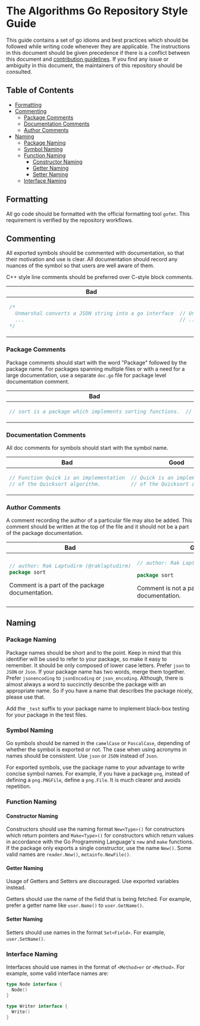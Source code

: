 # The Algorithms Go Repository Style Guide

This guide contains a set of go idioms and best practices which should be followed while writing
code whenever they are applicable. The instructions in this document should be given precedence
if there is a conflict between this document and [contribution guidelines](CONTRIBUTING.md). If you find any issue or ambiguity in
this document, the maintainers of this repository should be consulted.

## Table of Contents

- [Formatting](#formatting)
- [Commenting](#commenting)
  - [Package Comments](#package-comments)
  - [Documentation Comments](#documentation-comments)
  - [Author Comments](#author-comments)
- [Naming](#naming)
  - [Package Naming](#package-naming)
  - [Symbol Naming](#symbol-naming)
  - [Function Naming](#function-naming)
      - [Constructor Naming](#constructor-naming)
      - [Getter Naming](#getter-naming)
      - [Setter Naming](#setter-naming) 
  - [Interface Naming](#interface-naming)

## Formatting

All go code should be formatted with the official formatting tool `gofmt`. This requirement is
verified by the repository workflows.

## Commenting

All exported symbols should be commented with documentation, so that their motivation and use is
clear. All documentation should record any nuances of the symbol so that users are well aware of
them.

C++ style line comments should be preferred over C-style block comments.

<table>
<thead><tr><th>Bad</th><th>Good</th></tr></thead>
<tbody>
<tr><td>
  
```go
/*
  Unmarshal converts a JSON string into a go interface
  ...
*/
```
  
</td><td>

```go
// Unmarshal converts a JSON string into a go interface
// ...
```
 
</td></tr>
</tbody></table>

### Package Comments

Package comments should start with the word "Package" followed by the package name. For packages
spanning multiple files or with a need for a large documentation, use a separate `doc.go` file for package level documentation comment.

<table>
<thead><tr><th>Bad</th><th>Good</th></tr></thead>
<tbody>
<tr><td>
  
```go
// sort is a package which implements sorting functions.
```
  
</td><td>

```go
// Package sort implements sorting functions.
```
 
</td></tr>
</tbody></table>

### Documentation Comments

All doc comments for symbols should start with the symbol name.

<table>
<thead><tr><th>Bad</th><th>Good</th></tr></thead>
<tbody>
<tr><td>
  
```go
// Function Quick is an implementation
// of the Quicksort algorithm.
```
  
</td><td>

```go
// Quick is an implementation
// of the Quicksort algorithm.
```
 
</td></tr>
</tbody></table>

### Author Comments

A comment recording the author of a particular file may also be added. This comment should be
written at the top of the file and it should not be a part of the package documentation.

<table>
<thead><tr><th>Bad</th><th>Good</th></tr></thead>
<tbody>
<tr><td>
  
```go
// author: Rak Laptudirm (@raklaptudirm)
package sort
```
Comment is a part of the package documentation.
  
</td><td>

```go
// author: Rak Laptudirm (@raklaptudirm)

package sort
```
Comment is not a part of the package documentation.
 
</td></tr>
</tbody></table>

## Naming

### Package Naming

Package names should be short and to the point. Keep in mind that this identifier will be used to
refer to your package, so make it easy to remember. It should be only composed of lower case
letters. Prefer `json` to `JSON` or `Json`. If your package name has two words, merge them
together. Prefer `jsonencoding` to `jsonEncoding` or `json_encoding`. Although, there is almost always a word to succinctly describe the package with an appropriate name. So if you have a name that describes the package nicely, please use that.

Add the `_test` suffix to your package name to implement black-box testing for your package in the test files.

### Symbol Naming

Go symbols should be named in the `camelCase` or `PascalCase`, depending of whether the symbol
is exported or not. The case when using acronyms in names should be consistent. Use `json` or
`JSON` instead of `Json`.

For exported symbols, use the package name to your advantage to write concise symbol names. For
example, if you have a package `png`, instead of defining a `png.PNGFile`, define a `png.File`.
It is much clearer and avoids repetition.

### Function Naming

#### Constructor Naming

Constructors should use the naming format `New<Type>()` for constructors which return pointers and
`Make<Type>()` for constructors which return values in accordance with the Go Programming Language's
`new` and `make` functions. If the package only exports a single constructor, use the name `New()`.
Some valid names are `reader.New()`, `metainfo.NewFile()`.

#### Getter Naming

Usage of Getters and Setters are discouraged. Use exported variables instead.

Getters should use the name of the field that is being fetched. For example, prefer a getter
name like `user.Name()` to `user.GetName()`.

#### Setter Naming

Setters should use names in the format `Set<Field>`. For example, `user.SetName()`.

### Interface Naming

Interfaces should use names in the format of `<Method>er` or `<Method>`. For example, some
valid interface names are:

```go
type Node interface {
  Node()
}
 
type Writer interface {
  Write()
}
```
